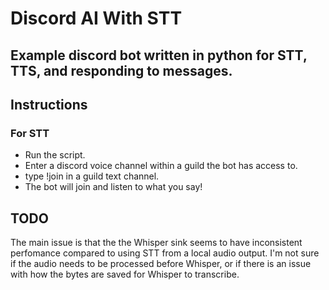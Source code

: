 # Discord AI With STT
 
## Example discord bot written in python for STT, TTS, and responding to messages.

## Instructions
### For STT
- Run the script.
- Enter a discord voice channel within a guild the bot has access to.
- type !join in a guild text channel.
- The bot will join and listen to what you say!

## TODO
The main issue is that the the Whisper sink seems to have inconsistent perfomance compared to using STT from a local audio output. I'm not sure if the audio needs to be processed before Whisper, or if there is an issue with how the bytes are saved for Whisper to transcribe.
